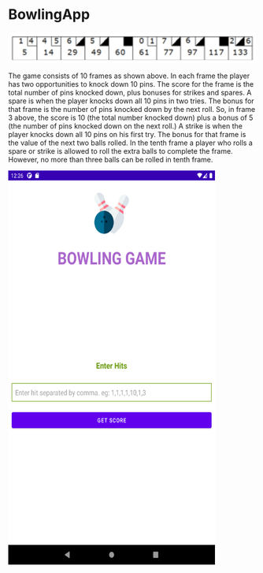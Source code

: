 # BowlingApp

<img src="https://github.com/MrVipinVijayan/BowlingApp/blob/master/images/bowling_game_design.png?raw=true" />

The game consists of 10 frames as shown above. In each frame the player has
two opportunities to knock down 10 pins. The score for the frame is the total
number of pins knocked down, plus bonuses for strikes and spares.
A spare is when the player knocks down all 10 pins in two tries. The bonus for
that frame is the number of pins knocked down by the next roll. So, in frame 3
above, the score is 10 (the total number knocked down) plus a bonus of 5 (the
number of pins knocked down on the next roll.)
A strike is when the player knocks down all 10 pins on his first try. The bonus
for that frame is the value of the next two balls rolled.
In the tenth frame a player who rolls a spare or strike is allowed to roll the extra
balls to complete the frame. However, no more than three balls can be rolled in
tenth frame.


<img src="https://github.com/MrVipinVijayan/BowlingApp/blob/master/images/Screenshot_1621830366.png?raw=true" width="420" height="800" />

